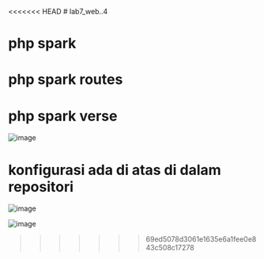 <<<<<<< HEAD
﻿# lab7_web..4
# php spark
# php spark routes
# php spark verse
![image](https://github.com/user-attachments/assets/9616c5d7-ee3d-48de-89a3-bb125e4bb132)

# konfigurasi ada di atas di dalam repositori 
![image](https://github.com/user-attachments/assets/505cde43-3aa4-4732-af75-8d7673d885d4)

![image](https://github.com/user-attachments/assets/985acfc3-1add-475a-9768-57a5b2317d58)



 


 
>>>>>>> 69ed5078d3061e1635e6a1fee0e843c508c17278

